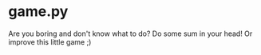 # game.py
Are you boring and don't know what to do? Do some sum in your head! Or improve this little game ;)
